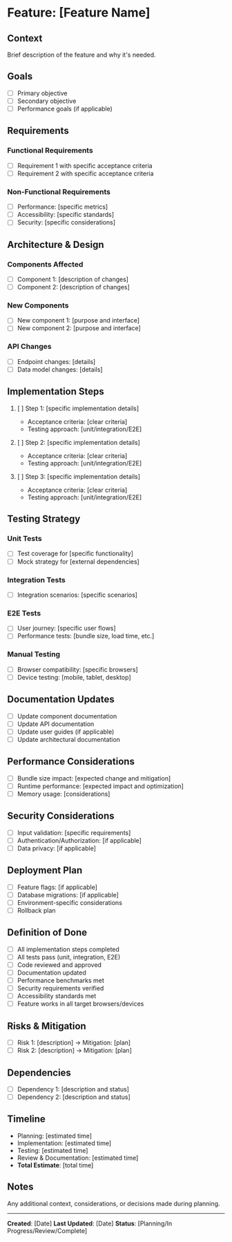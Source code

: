 # Feature: [Feature Name]

## Context

Brief description of the feature and why it's needed.

## Goals

- [ ] Primary objective
- [ ] Secondary objective
- [ ] Performance goals (if applicable)

## Requirements

### Functional Requirements

- [ ] Requirement 1 with specific acceptance criteria
- [ ] Requirement 2 with specific acceptance criteria

### Non-Functional Requirements

- [ ] Performance: [specific metrics]
- [ ] Accessibility: [specific standards]
- [ ] Security: [specific considerations]

## Architecture & Design

### Components Affected

- [ ] Component 1: [description of changes]
- [ ] Component 2: [description of changes]

### New Components

- [ ] New component 1: [purpose and interface]
- [ ] New component 2: [purpose and interface]

### API Changes

- [ ] Endpoint changes: [details]
- [ ] Data model changes: [details]

## Implementation Steps

1. [ ] Step 1: [specific implementation details]

    - Acceptance criteria: [clear criteria]
    - Testing approach: [unit/integration/E2E]

2. [ ] Step 2: [specific implementation details]

    - Acceptance criteria: [clear criteria]
    - Testing approach: [unit/integration/E2E]

3. [ ] Step 3: [specific implementation details]
    - Acceptance criteria: [clear criteria]
    - Testing approach: [unit/integration/E2E]

## Testing Strategy

### Unit Tests

- [ ] Test coverage for [specific functionality]
- [ ] Mock strategy for [external dependencies]

### Integration Tests

- [ ] Integration scenarios: [specific scenarios]

### E2E Tests

- [ ] User journey: [specific user flows]
- [ ] Performance tests: [bundle size, load time, etc.]

### Manual Testing

- [ ] Browser compatibility: [specific browsers]
- [ ] Device testing: [mobile, tablet, desktop]

## Documentation Updates

- [ ] Update component documentation
- [ ] Update API documentation
- [ ] Update user guides (if applicable)
- [ ] Update architectural documentation

## Performance Considerations

- [ ] Bundle size impact: [expected change and mitigation]
- [ ] Runtime performance: [expected impact and optimization]
- [ ] Memory usage: [considerations]

## Security Considerations

- [ ] Input validation: [specific requirements]
- [ ] Authentication/Authorization: [if applicable]
- [ ] Data privacy: [if applicable]

## Deployment Plan

- [ ] Feature flags: [if applicable]
- [ ] Database migrations: [if applicable]
- [ ] Environment-specific considerations
- [ ] Rollback plan

## Definition of Done

- [ ] All implementation steps completed
- [ ] All tests pass (unit, integration, E2E)
- [ ] Code reviewed and approved
- [ ] Documentation updated
- [ ] Performance benchmarks met
- [ ] Security requirements verified
- [ ] Accessibility standards met
- [ ] Feature works in all target browsers/devices

## Risks & Mitigation

- [ ] Risk 1: [description] → Mitigation: [plan]
- [ ] Risk 2: [description] → Mitigation: [plan]

## Dependencies

- [ ] Dependency 1: [description and status]
- [ ] Dependency 2: [description and status]

## Timeline

- Planning: [estimated time]
- Implementation: [estimated time]
- Testing: [estimated time]
- Review & Documentation: [estimated time]
- **Total Estimate**: [total time]

## Notes

Any additional context, considerations, or decisions made during planning.

---

**Created**: [Date]
**Last Updated**: [Date]
**Status**: [Planning/In Progress/Review/Complete]

